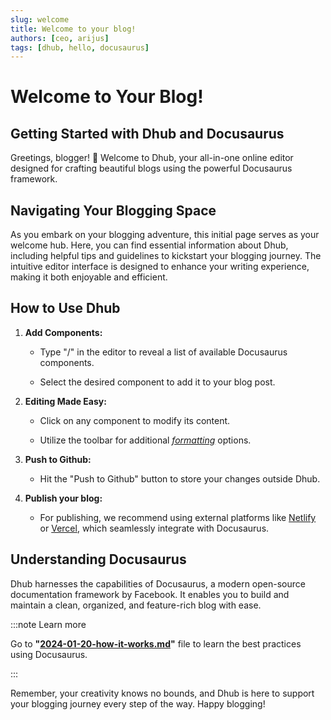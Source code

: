 ```yaml
---
slug: welcome
title: Welcome to your blog!
authors: [ceo, arijus]
tags: [dhub, hello, docusaurus]
---
```


# **Welcome to Your Blog!**

## **Getting Started with Dhub and Docusaurus**

Greetings, blogger! 🚀 Welcome to Dhub, your all-in-one online editor designed for crafting beautiful blogs using the powerful Docusaurus framework.

## **Navigating Your Blogging Space**

As you embark on your blogging adventure, this initial page serves as your welcome hub. Here, you can find essential information about Dhub, including helpful tips and guidelines to kickstart your blogging journey. The intuitive editor interface is designed to enhance your writing experience, making it both enjoyable and efficient.

## **How to Use Dhub**

1. **Add Components:**

   - Type "/" in the editor to reveal a list of available Docusaurus components.

   - Select the desired component to add it to your blog post.

2. **Editing Made Easy:**

   - Click on any component to modify its content.

   - Utilize the toolbar for additional [_formatting_](#) options.

3. **Push to Github:**

   - Hit the "Push to Github" button to store your changes outside Dhub.

4. **Publish your blog:**

   - For publishing, we recommend using external platforms like [Netlify](https://www.netlify.com/) or [Vercel](https://vercel.com/), which seamlessly integrate with Docusaurus.

## **Understanding Docusaurus**

Dhub harnesses the capabilities of Docusaurus, a modern open-source documentation framework by Facebook. It enables you to build and maintain a clean, organized, and feature-rich blog with ease.

:::note Learn more

Go to **"[2024-01-20-how-it-works.md](2024-01-20-how-it-works/index.md)"** file to learn the best practices using Docusaurus.

:::

Remember, your creativity knows no bounds, and Dhub is here to support your blogging journey every step of the way. Happy blogging!
